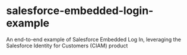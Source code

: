 # salesforce-embedded-login-example
 An end-to-end example of Salesforce Embedded Log In, leveraging the Salesforce Identity for Customers (CIAM) product
